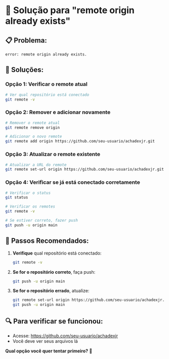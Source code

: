 # 🔧 Solução para "remote origin already exists"

## 📋 **Problema:**
```
error: remote origin already exists.
```

## 🚀 **Soluções:**

### **Opção 1: Verificar o remote atual**
```bash
# Ver qual repositório está conectado
git remote -v
```

### **Opção 2: Remover e adicionar novamente**
```bash
# Remover o remote atual
git remote remove origin

# Adicionar o novo remote
git remote add origin https://github.com/seu-usuario/achadexjr.git
```

### **Opção 3: Atualizar o remote existente**
```bash
# Atualizar a URL do remote
git remote set-url origin https://github.com/seu-usuario/achadexjr.git
```

### **Opção 4: Verificar se já está conectado corretamente**
```bash
# Verificar o status
git status

# Verificar os remotes
git remote -v

# Se estiver correto, fazer push
git push -u origin main
```

## 🎯 **Passos Recomendados:**

1. **Verifique** qual repositório está conectado:
   ```bash
   git remote -v
   ```

2. **Se for o repositório correto**, faça push:
   ```bash
   git push -u origin main
   ```

3. **Se for o repositório errado**, atualize:
   ```bash
   git remote set-url origin https://github.com/seu-usuario/achadexjr.git
   git push -u origin main
   ```

## 🔍 **Para verificar se funcionou:**
- Acesse: https://github.com/seu-usuario/achadexjr
- Você deve ver seus arquivos lá

**Qual opção você quer tentar primeiro?** 🚀 